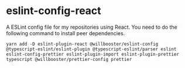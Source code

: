 # eslint-config-react

A ESLint config file for my repositories using React.
You need to do the following command to install peer dependencies.

```
yarn add -D eslint-plugin-react @willbooster/eslint-config @typescript-eslint/eslint-plugin @typescript-eslint/parser eslint eslint-config-prettier eslint-plugin-import eslint-plugin-prettier typescript @willbooster/prettier-config prettier
```
